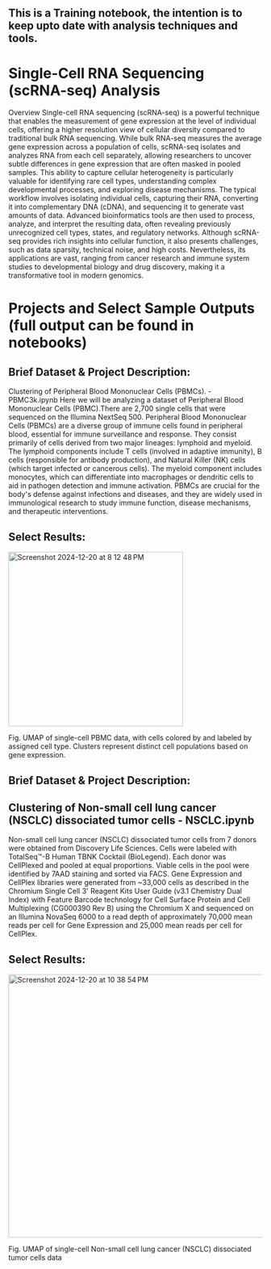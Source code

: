 ## This is a Training notebook, the intention is to keep upto date with analysis techniques and tools.

# Single-Cell RNA Sequencing (scRNA-seq) Analysis

Overview
Single-cell RNA sequencing (scRNA-seq) is a powerful technique that enables the measurement of gene expression at the level of individual cells, offering a higher resolution view of cellular diversity compared to traditional bulk RNA sequencing. While bulk RNA-seq measures the average gene expression across a population of cells, scRNA-seq isolates and analyzes RNA from each cell separately, allowing researchers to uncover subtle differences in gene expression that are often masked in pooled samples. This ability to capture cellular heterogeneity is particularly valuable for identifying rare cell types, understanding complex developmental processes, and exploring disease mechanisms. The typical workflow involves isolating individual cells, capturing their RNA, converting it into complementary DNA (cDNA), and sequencing it to generate vast amounts of data. Advanced bioinformatics tools are then used to process, analyze, and interpret the resulting data, often revealing previously unrecognized cell types, states, and regulatory networks. Although scRNA-seq provides rich insights into cellular function, it also presents challenges, such as data sparsity, technical noise, and high costs. Nevertheless, its applications are vast, ranging from cancer research and immune system studies to developmental biology and drug discovery, making it a transformative tool in modern genomics.

# Projects and Select Sample Outputs (full output can be found in notebooks)
## Brief Dataset & Project Description: 
Clustering of Peripheral Blood Mononuclear Cells (PBMCs). - PBMC3k.ipynb
Here we will be analyzing a dataset of Peripheral Blood Mononuclear Cells (PBMC).There are 2,700 single cells that were sequenced on the Illumina NextSeq 500. Peripheral Blood Mononuclear Cells (PBMCs) are a diverse group of immune cells found in peripheral blood, essential for immune surveillance and response. They consist primarily of cells derived from two major lineages: lymphoid and myeloid. The lymphoid components include T cells (involved in adaptive immunity), B cells (responsible for antibody production), and Natural Killer (NK) cells (which target infected or cancerous cells). The myeloid component includes monocytes, which can differentiate into macrophages or dendritic cells to aid in pathogen detection and immune activation. PBMCs are crucial for the body's defense against infections and diseases, and they are widely used in immunological research to study immune function, disease mechanisms, and therapeutic interventions.

## Select Results: 

<img width="346" alt="Screenshot 2024-12-20 at 8 12 48 PM" src="https://github.com/user-attachments/assets/a85818b6-dbb1-4d83-8472-1f33993e935d">

Fig. UMAP of single-cell PBMC data, with cells colored by  and labeled by assigned cell type. Clusters represent distinct cell populations based on gene expression.
## Brief Dataset & Project Description:
## Clustering of Non-small cell lung cancer (NSCLC) dissociated tumor cells - NSCLC.ipynb
Non-small cell lung cancer (NSCLC) dissociated tumor cells from 7 donors were obtained from Discovery Life Sciences. Cells were labeled with TotalSeq™-B Human TBNK Cocktail (BioLegend). Each donor was CellPlexed and pooled at equal proportions. Viable cells in the pool were identified by 7AAD staining and sorted via FACS.
Gene Expression and CellPlex libraries were generated from ~33,000 cells as described in the Chromium Single Cell 3' Reagent Kits User Guide (v3.1 Chemistry Dual Index) with Feature Barcode technology for Cell Surface Protein and Cell Multiplexing (CG000390 Rev B) using the Chromium X and sequenced on an Illumina NovaSeq 6000 to a read depth of approximately 70,000 mean reads per cell for Gene Expression and 25,000 mean reads per cell for CellPlex.

## Select Results: 

<img width="522" alt="Screenshot 2024-12-20 at 10 38 54 PM" src="https://github.com/user-attachments/assets/fc494e74-ff38-465e-94c2-a80455f9249b" />

Fig. UMAP of single-cell Non-small cell lung cancer (NSCLC) dissociated tumor cells data 


